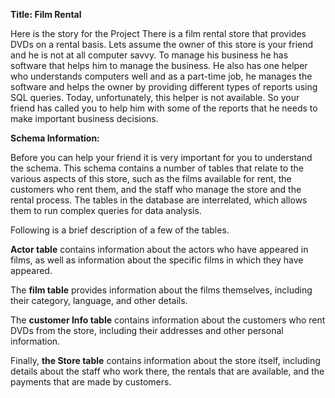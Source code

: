**Title: Film Rental**

Here is the story for the Project
There is a film rental store that provides DVDs on a rental basis. Lets assume the owner of this store is your friend and he is not at all computer savvy. To manage his business he has software that helps him to manage the business.
He also has one helper who understands computers well and as a part-time job, he manages the software and helps the owner by providing different types of reports using SQL queries.
Today, unfortunately, this helper is not available. So your friend has called you to help him with some of the reports that he needs to make important business decisions.

**Schema Information:**

Before you can help your friend it is very important for you to understand the schema. This schema contains a number of tables that relate to the various aspects of this store, such as the films available for rent, the customers who rent them, and the staff who manage the store and the rental process.
The tables in the database are interrelated, which allows them to run complex queries for data analysis.

Following is a brief description of a few of the tables.

**Actor table** contains information about the actors who have appeared in films, as well as information about the specific films in which they have appeared.

The **film table** provides information about the films themselves, including their category, language, and other details.

The **customer Info table** contains information about the customers who rent DVDs from the store, including their addresses and other personal information.

Finally, **the Store table** contains information about the store itself, including details about the staff who work there, the rentals that are available, and the payments that are made by customers.
